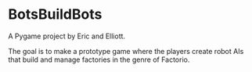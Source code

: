 # BotsBuildBots
A Pygame project by Eric and Elliott.

The goal is to make a prototype game where the players create robot AIs that build and manage factories in the genre of Factorio.
